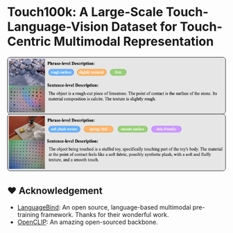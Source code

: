 # Touch100k: A Large-Scale Touch-Language-Vision Dataset for Touch-Centric Multimodal Representation

<p align="center">
  <img src="assets/data_present.png">
</p>

## ❤️ Acknowledgement
* [LanguageBind](https://github.com/PKU-YuanGroup/LanguageBind): An open source, language-based multimodal pre-training framework. Thanks for their wonderful work.
* [OpenCLIP](https://github.com/mlfoundations/open_clip): An amazing open-sourced backbone.
